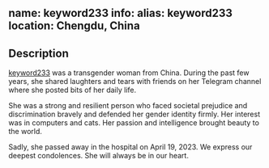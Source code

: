 name: keyword233
info:
    alias: keyword233
    location: Chengdu, China
---

## Description

[keyword233](https://twitter.com/keyword233) was a transgender woman from China. During the past few years, she shared laughters and tears with friends on her Telegram channel where she posted bits of her daily life.

She was a strong and resilient person who faced societal prejudice and discrimination bravely and defended her gender identity firmly. 
Her interest was in computers and cats. Her passion and intelligence brought beauty to the world.

Sadly, she passed away in the hospital on April 19, 2023. We express our deepest condolences. She will always be in our heart.
